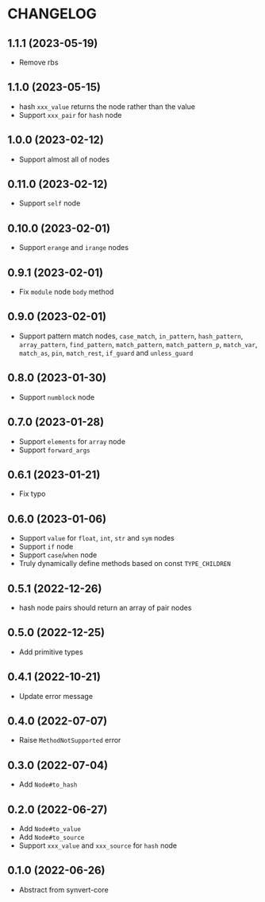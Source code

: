 # CHANGELOG

## 1.1.1 (2023-05-19)

* Remove rbs

## 1.1.0 (2023-05-15)

* hash `xxx_value` returns the node rather than the value
* Support `xxx_pair` for `hash` node

## 1.0.0 (2023-02-12)

* Support almost all of nodes

## 0.11.0 (2023-02-12)

* Support `self` node

## 0.10.0 (2023-02-01)

* Support `erange` and `irange` nodes

## 0.9.1 (2023-02-01)

* Fix `module` node `body` method

## 0.9.0 (2023-02-01)

* Support pattern match nodes, `case_match`, `in_pattern`, `hash_pattern`, `array_pattern`, `find_pattern`, `match_pattern`, `match_pattern_p`, `match_var`, `match_as`, `pin`, `match_rest`, `if_guard` and `unless_guard`

## 0.8.0 (2023-01-30)

* Support `numblock` node

## 0.7.0 (2023-01-28)

* Support `elements` for `array` node
* Support `forward_args`

## 0.6.1 (2023-01-21)

* Fix typo

## 0.6.0 (2023-01-06)

* Support `value` for `float`, `int`, `str` and `sym` nodes
* Support `if` node
* Support `case`/`when` node
* Truly dynamically define methods based on const `TYPE_CHILDREN`

## 0.5.1 (2022-12-26)

* hash node pairs should return an array of pair nodes

## 0.5.0 (2022-12-25)

* Add primitive types

## 0.4.1 (2022-10-21)

* Update error message

## 0.4.0 (2022-07-07)

* Raise `MethodNotSupported` error

## 0.3.0 (2022-07-04)

* Add `Node#to_hash`

## 0.2.0 (2022-06-27)

* Add `Node#to_value`
* Add `Node#to_source`
* Support `xxx_value` and `xxx_source` for `hash` node

## 0.1.0 (2022-06-26)

* Abstract from synvert-core
